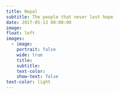 ```yaml
---
title: Nepal
subtitle: The people that never lost hope
date: 2017-05-13 00:00:00
image:
float: left
images:
  - image:
    portrait: false
    wide: true
    title:
    subtitle:
    text-color:
    show-text: false
text-color: light
---
```


